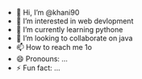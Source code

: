 - 👋 Hi, I’m @khani90
- 👀 I’m interested in web devlopment
- 🌱 I’m currently learning pythone
- 💞️ I’m looking to collaborate on java
- 📫 How to reach me 1o
- 😄 Pronouns: ...
- ⚡ Fun fact: ...

<!---
khani90/khani90 is a ✨ special ✨ repository because its `README.md` (this file) appears on your GitHub profile.
You can click the Preview link to take a look at your changes.
--->
